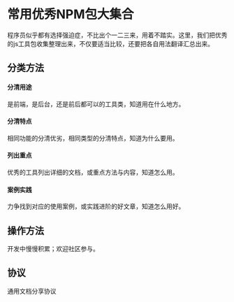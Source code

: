 # 常用优秀NPM包大集合


程序员似乎都有选择强迫症，不比出个一二三来，用着不踏实。这里，我们把优秀的js工具包收集整理出来，不仅要适当比较，还要把各自用法翻译汇总出来。

## 分类方法

#### 分清用途

是前端，是后台，还是前后都可以的工具类，知道用在什么地方。

#### 分清特点

相同功能的分清优劣，相同类型的分清特点，知道为什么要用。

#### 列出重点

优秀的工具列出详细的文档，或重点方法与内容，知道怎么用。

#### 案例实践

力争找到对应的使用案例，或实践进阶的好文章，知道怎么用好。


## 操作方法

开发中慢慢积累；欢迎社区参与。

## 协议

通用文档分享协议


